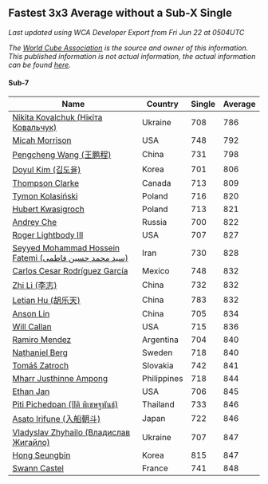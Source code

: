## Fastest 3x3 Average without a Sub-X Single

*Last updated using WCA Developer Export from Fri Jun 22 at 0504UTC*

*The [World Cube Association](https://www.worldcubeassociation.org) is the source and owner of this information. This published information is not actual information, the actual information can be found [here](https://www.worldcubeassociation.org/results).*

#### Sub-7

Name|Country|Single|Average
--|--|--|--
[Nikita Kovalchuk (Нікіта Ковальчук)](https://www.worldcubeassociation.org/persons/2015KOVA07)|Ukraine|708|786
[Micah Morrison](https://www.worldcubeassociation.org/persons/2017MORR05)|USA|748|792
[Pengcheng Wang (王鹏程)](https://www.worldcubeassociation.org/persons/2017WANG24)|China|731|798
[Doyul Kim (김도율)](https://www.worldcubeassociation.org/persons/2014KIMD06)|Korea|701|806
[Thompson Clarke](https://www.worldcubeassociation.org/persons/2008CLAR01)|Canada|713|809
[Tymon Kolasiński](https://www.worldcubeassociation.org/persons/2016KOLA02)|Poland|716|820
[Hubert Kwasigroch](https://www.worldcubeassociation.org/persons/2014KWAS01)|Poland|713|821
[Andrey Che](https://www.worldcubeassociation.org/persons/2015CHEA01)|Russia|700|822
[Roger Lightbody III](https://www.worldcubeassociation.org/persons/2016LIGH01)|USA|707|827
[Seyyed Mohammad Hossein Fatemi (سید محمد حسین فاطمی)](https://www.worldcubeassociation.org/persons/2011FATE01)|Iran|730|828
[Carlos Cesar Rodríguez García](https://www.worldcubeassociation.org/persons/2016GARC14)|Mexico|748|832
[Zhi Li (李志)](https://www.worldcubeassociation.org/persons/2016LIZH05)|China|732|832
[Letian Hu (胡乐天)](https://www.worldcubeassociation.org/persons/2014HULE02)|China|783|832
[Anson Lin](https://www.worldcubeassociation.org/persons/2011LINA01)|China|705|834
[Will Callan](https://www.worldcubeassociation.org/persons/2012CALL01)|USA|715|836
[Ramiro Mendez](https://www.worldcubeassociation.org/persons/2015MEND08)|Argentina|704|840
[Nathaniel Berg](https://www.worldcubeassociation.org/persons/2012BERG04)|Sweden|718|840
[Tomáš Zatroch](https://www.worldcubeassociation.org/persons/2016ZATR01)|Slovakia|742|841
[Mharr Justhinne Ampong](https://www.worldcubeassociation.org/persons/2012AMPO01)|Philippines|718|844
[Ethan Jan](https://www.worldcubeassociation.org/persons/2014JANE02)|USA|706|845
[Piti Pichedpan (ปิติ พิเชษฐพันธ์)](https://www.worldcubeassociation.org/persons/2009PICH01)|Thailand|733|846
[Asato Irifune (入船朝斗)](https://www.worldcubeassociation.org/persons/2011IRIF01)|Japan|722|846
[Vladyslav Zhyhailo (Владислав Жигайло)](https://www.worldcubeassociation.org/persons/2013ZHYH01)|Ukraine|707|847
[Hong Seungbin](https://www.worldcubeassociation.org/persons/2014SEUN01)|Korea|815|847
[Swann Castel](https://www.worldcubeassociation.org/persons/2011CAST01)|France|741|848
